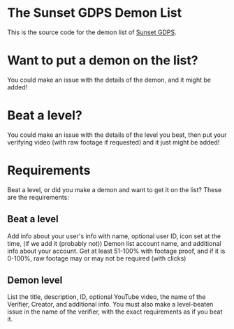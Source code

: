 # The Sunset GDPS Demon List
This is the source code for the demon list of [Sunset GDPS](https://sunsetgdps.ps.fhgdps.com).

# Want to put a demon on the list?
You could make an issue with the details of the demon, and it might be added!

# Beat a level?
You could make an issue with the details of the level you beat, then put your verifying video (with raw footage if requested) and it just might be added!

# Requirements
Beat a level, or did you make a demon and want to get it on the list? These are the requirements:

## Beat a level
Add info about your user's info with name, optional user ID, icon set at the time, (if we add it (probably not)) Demon list account name, and additional info about your account.
Get at least 51-100% with footage proof, and if it is 0-100%, raw footage may or may not be required (with clicks)

## Demon level
List the title, description, ID, optional YouTube video, the name of the Verifier, Creator, and additional info.
You must also make a level-beaten issue in the name of the verifier, with the exact requirements as if you beat it.
